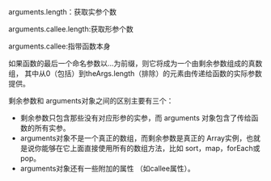 arguments.length：获取实参个数

arguments.callee.length:获取形参个数

arguments.callee:指带函数本身


如果函数的最后一个命名参数以...为前缀，则它将成为一个由剩余参数组成的真数组，
其中从0（包括）到theArgs.length（排除）的元素由传递给函数的实际参数提供。

剩余参数和 arguments对象之间的区别主要有三个：

- 剩余参数只包含那些没有对应形参的实参，而 arguments 对象包含了传给函数的所有实参。
- arguments对象不是一个真正的数组，而剩余参数是真正的 Array实例，也就是说你能够在它上面直接使用所有的数组方法，比如 sort，map，forEach或pop。
- arguments对象还有一些附加的属性 （如callee属性）。
